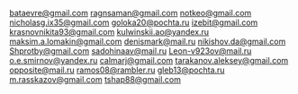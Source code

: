 bataevre@gmail.com
ragnsaman@gmail.com
notkeo@gmail.com
nicholasg.ix35@gmail.com
goloka20@pochta.ru
izebit@gmail.com
krasnovnikita93@gmail.com
kulwinskii.ao@yandex.ru
maksim.a.lomakin@gmail.com
denismark@mail.ru
nikishov.da@gmail.com
Shprotby@gmail.com
sadohinaav@mail.ru
Leon-v923ov@mail.ru
o.e.smirnov@yandex.ru
calmarj@gmail.com
tarakanov.aleksey@gmail.com
opposite@mail.ru
ramos08@rambler.ru
gleb13@pochta.ru
m.rasskazov@gmail.com
tshap88@gmail.com